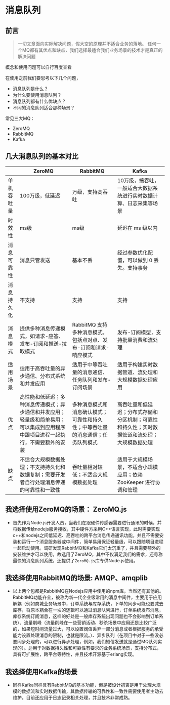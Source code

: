 
# 消息队列

## 前言
> 一切文章面向实际解决问题，假大空的原理并不适合业务的落地。 任何一个MQ都有其优点和缺点，我们选择最适合我们业务场景的技术才是真正的解决问题

概念和使用问题可以自行百度查看

在使用之前我们要思考以下几个问题，
- 消息队列是什么？
- 为什么要使用消息队列？
- 消息队列都有什么优缺点？
- 不同的消息队列适合那种场景？


 常见三大MQ：
 - ZeroMQ
 - RabbitMQ
 - Kafka

## 几大消息队列的基本对比
|       | ZeroMQ                                                           | RabbitMQ                               | Kafka                                          |
|-------|------------------------------------------------------------------|----------------------------------------|------------------------------------------------|
| 单机吞吐量 | 100万级，低延迟                                                        | 万级，支持高吞吐                               | 10万级，搞吞吐，一般适合大数据系统进行实时数据计算、日志采集等场景             |
| 时效性   | ms级                                                              | ms级                                    | 延迟在 ms 级以内                                     |
| 消息可靠性 | 消息只管发送                                                           | 基本不丢                                   | 经过参数优化配置，可以做到 0 丢失。支持事务                        |
| 消息持久化 | 不支持                                                              | 支持                                     | 支持                                             |
| 消息模式  | 提供多种消息传递模式，如请求-应答、发布-订阅和推送-拉取模式                                  | RabbitMQ 支持多种消息模式，包括点对点、发布-订阅和请求-响应模式  | 发布-订阅模型，支持批量消费和流处理                             |
| 适用场景  | 适用于高吞吐量的异步通信、分布式系统和并发应用                                          | 适用于中等吞吐量的消息通信、任务队列和发布-订阅场景             | 适用于构建实时数据管道、流处理和大规模数据处理应用                      |
| 优点    | 高性能和低延迟；多种消息传递模式；异步通信和并发应用；轻量级和简单易用；可以集成到应用程序中跟项目进程一起执行，不需要额外的安装 | 多种消息模式和消息确认模式；可靠性和持久性；中等吞吐量的消息通信；任务队列模式 | 高吞吐量和低延迟；分布式存储和分区机制；可靠性和持久性；实时数据管道和流处理；大规模数据处理 |
| 缺点    | 不适合大规模数据处理；不支持持久化和数据复制；需要开发者自行处理消息传递的可靠性和一致性                     | 吞吐量相对较低；不适合大规模数据处理                     | 适用于大规模场景，不适合小规模应用；依赖 ZooKeeper 进行协调和管理                             |


## 我选择使用ZeroMQ的场景： ZeroMQ.js

- 首先作为Node.js开发人员，当我们在跟硬件传感器需要进行通讯的时候，并将数据传给nodejs服务接收，其中硬件方采用C++语言实现，此时需要实现c++和nodejs之间低延迟、高吞吐的跨平台消息传递通讯功能。并且不需要安装和运行一个消息服务器或中间件，简单易用保证轻量级，可以跟随项目进程一起启动使用。调研发现RabbitMQ和Kafka它们太沉重了，并且需要额外的安装维护才可以使用，故选用了ZeroMQ，其中不仅满足我们的需求，还号称最快的消息队列系统，还提供了`ZeroMQ.js`库专供Node.js使用。

## 我选择使用RabbitMQ的场景: AMQP、amqplib

-  以上两个包都是RabbitMQ在Nodejs应用中使用的npm库，当然还有其他的。RabbitMQ功能齐全，被称为新一代企业级常用的消息中间件，主要用于应用解耦（例如商城业务场景中，订单系统与库存系统，下单的同步可能也要减去库存，将原本耦合在一块的逻辑可以通过消息队列进行，订单系统发布消息，库存系统订阅消息，这样的好处是一般库存系统出现问题也不会影响到订单系统）、流量削峰（流量削峰在一些营销活动、秒杀场景中应用还是比较广泛的，如果短时间流量过大，可以设置阀值丢弃一部分消息或者根据服务的承受能力设置处理消息的限制，也就是限流。）、异步队列（在项目中对于一些没必要同步处理的，可以进行异步处理，例如，我们短信发送就是通过MQ队列实现的）。适用于对数据持久性和可靠性有要求的业务系统场景，支持分布式，具有可扩展性，跨平台等特性，并且技术开源基于erlang实现。

## 我选择使用Kafka的场景
  
- 同样Kafka同样具有RabbitMQ的基本功能，但是被设计初衷是用于处理大规模的数据流和实时数据传输，其数据传输的可靠性和一致性需要使用者主动去维护。目前还应用于日志记录相关处理，并且技术非常成熟。

